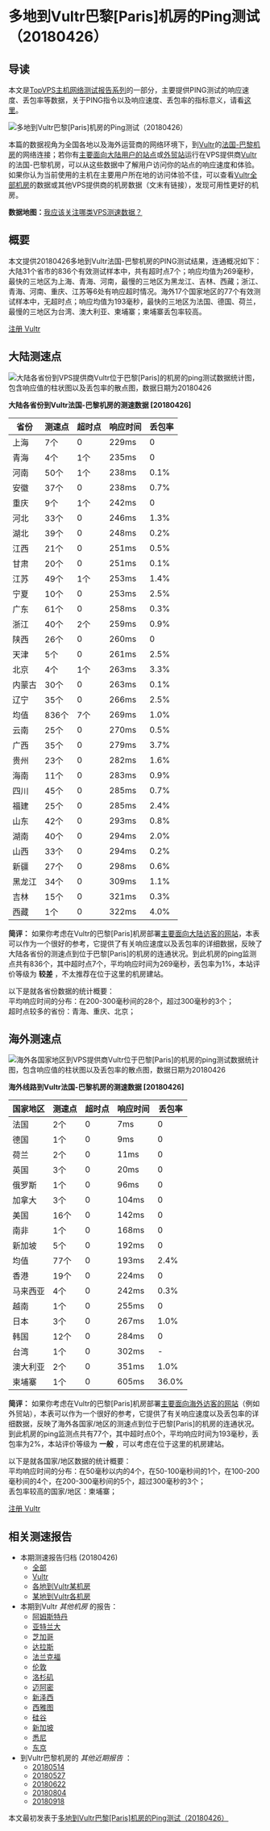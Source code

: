 #  多地到Vultr巴黎[Paris]机房的Ping测试（20180426） 

## 导读

本文是[TopVPS主机网络测试报告系列](https://vps123.top/pingtest)的一部分，主要提供PING测试的响应速度、丢包率等数据，关于PING指令以及响应速度、丢包率的指标意义，请看[这里](https://vps123.top/what-is-ping.html)。

![多地到Vultr巴黎\[Paris\]机房的Ping测试（20180426）](/images/thumbnails/to_vultr_Paris.png)

本篇的数据视角为全国各地以及海外运营商的网络环境下，到[Vultr](https://vps123.top/go/vultr)的[法国-巴黎机房](https://vps123.top/vultr-facilities.html#paris)的网络连接；若你有[主要面向大陆用户的站点](https://vps123.top/website-for-mainland-users.html)或[外贸站](https://vps123.top/website-for-internation-trade.html)运行在VPS提供商[Vultr](https://vps123.top/go/vultr)的法国-巴黎机房，可以从这些数据中了解用户访问你的站点的响应速度和体验。如果你认为当前使用的主机在主要用户所在地的访问体验不佳，可以查看[Vultr全部机房](/vultr/isp/china/20180426-vultr-isp-china.md)的数据或其他VPS提供商的机房数据（文末有链接），发现可用性更好的机房。

**数据地图：**[我应该关注哪类VPS测速数据？](https://vps123.top/find-pingtest-data-you-need.html)

## 概要

本文提供20180426多地到Vultr法国-巴黎机房的PING测试结果，连通概况如下：大陆31个省市的836个有效测试样本中，共有超时点7个；响应均值为269毫秒，最快的三地区为上海、青海、河南，最慢的三地区为黑龙江、吉林、西藏；浙江、青海、河南、重庆、江苏等6处有响应超时情况。海外17个国家地区的77个有效测试样本中，无超时点；响应均值为193毫秒，最快的三地区为法国、德国、荷兰，最慢的三地区为台湾、澳大利亚、柬埔寨；柬埔寨丢包率较高。

[注册 Vultr](https://vps123.top/go/vultr/_btn1)

## 大陆测速点

![大陆各省份到VPS提供商Vultr位于巴黎\[Paris\]的机房的ping测试数据统计图，包含响应值的柱状图以及丢包率的散点图，数据日期为20180426](/images/pingtests/vultr_20180426/plot_idc_vultr_france-paris_20180426_mainland.png)

**大陆各省份到Vultr法国-巴黎机房的测速数据 [20180426]**

省份 | 测速点 | 超时点 | 响应时间 | 丢包率  
---|---|---|---|---  
上海 | 7个 | 0 | 229ms | 0  
青海 | 4个 | 1个 | 235ms | 0  
河南 | 50个 | 1个 | 238ms | 0.1%  
安徽 | 37个 | 0 | 238ms | 0.7%  
重庆 | 9个 | 1个 | 242ms | 0  
河北 | 33个 | 0 | 246ms | 1.3%  
湖北 | 39个 | 0 | 248ms | 0.2%  
江西 | 21个 | 0 | 251ms | 0.5%  
甘肃 | 20个 | 0 | 251ms | 0.1%  
江苏 | 49个 | 1个 | 253ms | 1.4%  
宁夏 | 10个 | 0 | 253ms | 2.5%  
广东 | 61个 | 0 | 258ms | 0.3%  
浙江 | 40个 | 2个 | 259ms | 0.9%  
陕西 | 26个 | 0 | 260ms | 0  
天津 | 5个 | 0 | 261ms | 2.5%  
北京 | 4个 | 1个 | 263ms | 3.3%  
内蒙古 | 30个 | 0 | 263ms | 0.1%  
辽宁 | 35个 | 0 | 266ms | 2.5%  
均值 | 836个 | 7个 | 269ms | 1.0%  
云南 | 25个 | 0 | 270ms | 0.5%  
广西 | 35个 | 0 | 279ms | 3.7%  
贵州 | 23个 | 0 | 282ms | 1.6%  
海南 | 11个 | 0 | 283ms | 0.9%  
四川 | 45个 | 0 | 285ms | 0.7%  
福建 | 25个 | 0 | 285ms | 2.4%  
山东 | 42个 | 0 | 293ms | 0.8%  
湖南 | 40个 | 0 | 294ms | 2.0%  
山西 | 33个 | 0 | 294ms | 0.2%  
新疆 | 27个 | 0 | 298ms | 0.6%  
黑龙江 | 34个 | 0 | 309ms | 1.1%  
吉林 | 15个 | 0 | 321ms | 0.3%  
西藏 | 1个 | 0 | 322ms | 4.0%  
  
**简评：** 如果你考虑在Vultr的巴黎[Paris]机房部署[主要面向大陆访客的网站](website-for-mainland-users.html)，本表可以作为一个很好的参考，它提供了有关响应速度以及丢包率的详细数据，反映了大陆各省份的测速点到位于巴黎[Paris]的机房的连通状况。到此机房的ping监测点共有836个，其中超时点7个，平均响应时间为269毫秒，丢包率为1%，本站评价等级为 **较差** ，不太推荐在位于这里的机房建站。

以下是就各省份数据的统计概要：  
平均响应时间的分布：在200-300毫秒间的28个，超过300毫秒的3个；  
超时点较多的省份：青海、重庆、北京；

## 海外测速点

![海外各国家地区到VPS提供商Vultr位于巴黎\[Paris\]的机房的ping测试数据统计图，包含响应值的柱状图以及丢包率的散点图，数据日期为20180426](/images/pingtests/vultr_20180426/plot_idc_vultr_france-paris_20180426_overseas.png)

**海外线路到Vultr法国-巴黎机房的测速数据 [20180426]**

国家地区 | 测速点 | 超时点 | 响应时间 | 丢包率  
---|---|---|---|---  
法国 | 2个 | 0 | 7ms | 0  
德国 | 1个 | 0 | 9ms | 0  
荷兰 | 2个 | 0 | 11ms | 0  
英国 | 3个 | 0 | 20ms | 0  
俄罗斯 | 1个 | 0 | 96ms | 0  
加拿大 | 3个 | 0 | 104ms | 0  
美国 | 16个 | 0 | 142ms | 0  
南非 | 1个 | 0 | 168ms | 0  
新加坡 | 5个 | 0 | 192ms | 0  
均值 | 77个 | 0 | 193ms | 2.4%  
香港 | 19个 | 0 | 224ms | 0  
马来西亚 | 4个 | 0 | 242ms | 0.3%  
越南 | 1个 | 0 | 255ms | 0  
日本 | 3个 | 0 | 267ms | 1.0%  
韩国 | 12个 | 0 | 284ms | 0  
台湾 | 1个 | 0 | 302ms | -  
澳大利亚 | 2个 | 0 | 351ms | 1.0%  
柬埔寨 | 1个 | 0 | 605ms | 36.0%  
  
**简评：** 如果你考虑在Vultr的巴黎[Paris]机房部署[主要面向海外访客的网站](https://vps123.top/website-for-internation-trade.html)（例如外贸站），本表可以作为一个很好的参考，它提供了有关响应速度以及丢包率的详细数据，反映了海外各国家/地区的测速点到位于巴黎[Paris]的机房的连通状况。到此机房的ping监测点共有77个，其中超时点0个，平均响应时间为193毫秒，丢包率为2%，本站评价等级为 **一般** ，可以考虑在位于这里的机房建站。

以下是就各国家/地区数据的统计概要：  
平均响应时间的分布：在50毫秒以内的4个，在50-100毫秒间的1个，在100-200毫秒间的4个，在200-300毫秒间的5个，超过300毫秒的3个；  
丢包率较高的国家/地区：柬埔寨；

[注册 Vultr](https://vps123.top/go/vultr/_btn2)

## 相关测速报告

  * 本期测速报告归档 (20180426) 
    * [全部](https://vps123.top/pingtests/20180426 "本期各VPS提供商全部测速报告")
    * [Vultr](https://vps123.top/pingtests/idc-vultr/20180426 "本期Vultr的全部测速报告")
    * [各地到Vultr某机房](https://vps123.top/pingtests/idc-vultr/isp-global/20180426 "以Vultr某机房为关注对象的视角，横向比较大陆各省份、海外各国家地区")
    * [某地到Vultr各机房](https://vps123.top/pingtests/idc-vultr/facility-all/20180426 "以大陆某省份为关注对象的视角，横向比较Vultr各机房")
  * 本期到Vultr _其他机房_ 的报告： 
    * [阿姆斯特丹](/vultr/idc/amsterdam/20180426-vultr-idc-amsterdam.md "多地到Vultr阿姆斯特丹机房的Ping测试 20180426")
    * [亚特兰大](/vultr/idc/atlanta/20180426-vultr-idc-atlanta.md "多地到Vultr亚特兰大机房的Ping测试 20180426")
    * [芝加哥](/vultr/idc/chicago/20180426-vultr-idc-chicago.md "多地到Vultr芝加哥机房的Ping测试 20180426")
    * [达拉斯](/vultr/idc/dallas/20180426-vultr-idc-dallas.md "多地到Vultr达拉斯机房的Ping测试 20180426")
    * [法兰克福](/vultr/idc/frankfurt/20180426-vultr-idc-frankfurt.md "多地到Vultr法兰克福机房的Ping测试 20180426")
    * [伦敦](/vultr/idc/london/20180426-vultr-idc-london.md "多地到Vultr伦敦机房的Ping测试 20180426")
    * [洛杉矶](/vultr/idc/losangeles/20180426-vultr-idc-losangeles.md "多地到Vultr洛杉矶机房的Ping测试 20180426")
    * [迈阿密](/vultr/idc/miami/20180426-vultr-idc-miami.md "多地到Vultr迈阿密机房的Ping测试 20180426")
    * [新泽西](/vultr/idc/newjersey/20180426-vultr-idc-newjersey.md "多地到Vultr新泽西机房的Ping测试 20180426")
    * [西雅图](/vultr/idc/seattle/20180426-vultr-idc-seattle.md "多地到Vultr西雅图机房的Ping测试 20180426")
    * [硅谷](/vultr/idc/siliconvalley/20180426-vultr-idc-siliconvalley.md "多地到Vultr硅谷机房的Ping测试 20180426")
    * [新加坡](/vultr/idc/singapore/20180426-vultr-idc-singapore.md "多地到Vultr新加坡机房的Ping测试 20180426")
    * [悉尼](/vultr/idc/sydney/20180426-vultr-idc-sydney.md "多地到Vultr悉尼机房的Ping测试 20180426")
    * [东京](/vultr/idc/tokyo/20180426-vultr-idc-tokyo.md "多地到Vultr东京机房的Ping测试 20180426")
  * 到Vultr巴黎机房的 _其他近期报告_ ： 
    * [20180514](/vultr/idc/paris/20180514-vultr-idc-paris.md "多地到Vultr巴黎机房的Ping测试 20180514")
    * [20180527](/vultr/idc/paris/20180527-vultr-idc-paris.md "多地到Vultr巴黎机房的Ping测试 20180527")
    * [20180622](/vultr/idc/paris/20180622-vultr-idc-paris.md "多地到Vultr巴黎机房的Ping测试 20180622")
    * [20180804](/vultr/idc/paris/20180804-vultr-idc-paris.md "多地到Vultr巴黎机房的Ping测试 20180804")
    * [20180918](/vultr/idc/paris/20180918-vultr-idc-paris.md "多地到Vultr巴黎机房的Ping测试 20180918")



本文最初发表于[多地到Vultr巴黎[Paris]机房的Ping测试（20180426）](https://vps123.top/pingtest/20180426-vultr-idc-paris.html)
